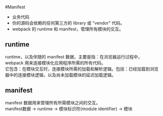 #Manifest
* 业务代码
* 你的源码会依赖的任何第三方的 library 或 "vendor" 代码。
* webpack 的 runtime 和 manifest，管理所有模块的交互。

## runtime
runtime，以及伴随的 manifest 数据，主要是指：在浏览器运行过程中，webpack 用来连接模块化应用程序所需的所有代码。</br>
它包含：在模块交互时，连接模块所需的加载和解析逻辑。包括：已经加载到浏览器中的连接模块逻辑，以及尚未加载模块的延迟加载逻辑。

## manifest
manifest 数据用来管理所有所需模块之间的交互。</br>
manifest数据 -> runtime -> 模块标识符(module identifier) -> 模块